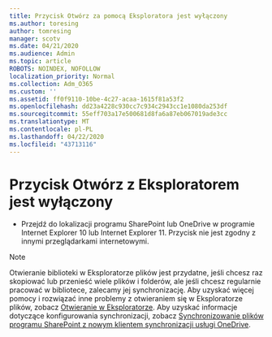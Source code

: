 ```yaml
---
title: Przycisk Otwórz za pomocą Eksploratora jest wyłączony
ms.author: toresing
author: tomresing
manager: scotv
ms.date: 04/21/2020
ms.audience: Admin
ms.topic: article
ROBOTS: NOINDEX, NOFOLLOW
localization_priority: Normal
ms.collection: Adm_O365
ms.custom: ''
ms.assetid: ff0f9110-10be-4c27-acaa-1615f81a53f2
ms.openlocfilehash: dd23a4228c930cc7c934c2943cc1e1080da253df
ms.sourcegitcommit: 55eff703a17e500681d8fa6a87eb067019ade3cc
ms.translationtype: MT
ms.contentlocale: pl-PL
ms.lasthandoff: 04/22/2020
ms.locfileid: "43713116"
---
```

# <a name="the-open-with-explorer-button-is-disabled"></a>Przycisk Otwórz z Eksploratorem jest wyłączony

- Przejdź do lokalizacji programu SharePoint lub OneDrive w programie Internet Explorer 10 lub Internet Explorer 11. Przycisk nie jest zgodny z innymi przeglądarkami internetowymi.
    
> [!NOTE]
> Otwieranie biblioteki w Eksploratorze plików jest przydatne, jeśli chcesz raz skopiować lub przenieść wiele plików i folderów, ale jeśli chcesz regularnie pracować w bibliotece, zalecamy jej synchronizację. Aby uzyskać więcej pomocy i rozwiązać inne problemy z otwieraniem się w Eksploratorze plików, zobacz [Otwieranie w Eksploratorze](https://go.microsoft.com/fwlink/?linkid=871665). Aby uzyskać informacje dotyczące konfigurowania synchronizacji, zobacz [Synchronizowanie plików programu SharePoint z nowym klientem synchronizacji usługi OneDrive](https://go.microsoft.com/fwlink/?linkid=871666). 
  

